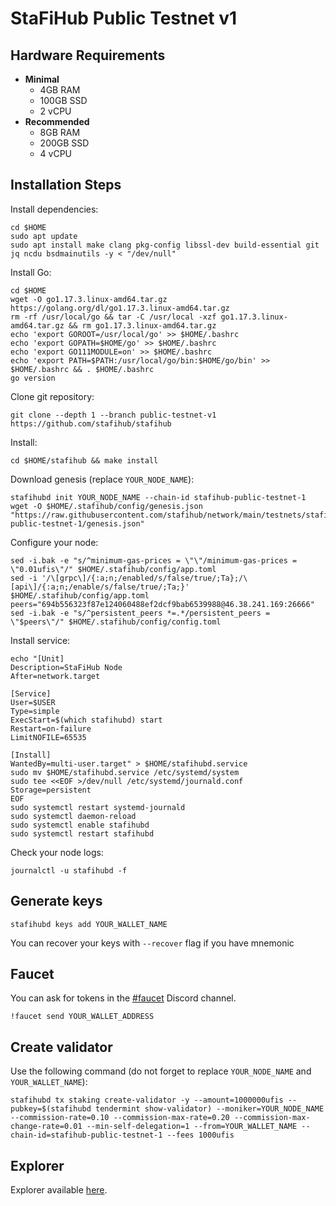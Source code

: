 # StaFiHub Public Testnet v1

## Hardware Requirements
* **Minimal**
  * 4GB RAM
  * 100GB SSD
  * 2 vCPU
* **Recommended**
  * 8GB RAM
  * 200GB SSD
  * 4 vCPU

## Installation Steps
Install dependencies:
```shell
cd $HOME
sudo apt update
sudo apt install make clang pkg-config libssl-dev build-essential git jq ncdu bsdmainutils -y < "/dev/null"
```
Install Go:
```shell
cd $HOME
wget -O go1.17.3.linux-amd64.tar.gz https://golang.org/dl/go1.17.3.linux-amd64.tar.gz
rm -rf /usr/local/go && tar -C /usr/local -xzf go1.17.3.linux-amd64.tar.gz && rm go1.17.3.linux-amd64.tar.gz
echo 'export GOROOT=/usr/local/go' >> $HOME/.bashrc
echo 'export GOPATH=$HOME/go' >> $HOME/.bashrc
echo 'export GO111MODULE=on' >> $HOME/.bashrc
echo 'export PATH=$PATH:/usr/local/go/bin:$HOME/go/bin' >> $HOME/.bashrc && . $HOME/.bashrc
go version
```
Clone git repository:
```shell
git clone --depth 1 --branch public-testnet-v1 https://github.com/stafihub/stafihub
```
Install:
```shell
cd $HOME/stafihub && make install
```

Download genesis (replace `YOUR_NODE_NAME`):
```shell
stafihubd init YOUR_NODE_NAME --chain-id stafihub-public-testnet-1
wget -O $HOME/.stafihub/config/genesis.json "https://raw.githubusercontent.com/stafihub/network/main/testnets/stafihub-public-testnet-1/genesis.json"
```
Configure your node:
```shell
sed -i.bak -e "s/^minimum-gas-prices = \"\"/minimum-gas-prices = \"0.01ufis\"/" $HOME/.stafihub/config/app.toml
sed -i '/\[grpc\]/{:a;n;/enabled/s/false/true/;Ta};/\[api\]/{:a;n;/enable/s/false/true/;Ta;}' $HOME/.stafihub/config/app.toml
peers="694b556323f87e124060488ef2dcf9bab6539988@46.38.241.169:26666"
sed -i.bak -e "s/^persistent_peers *=.*/persistent_peers = \"$peers\"/" $HOME/.stafihub/config/config.toml
```
Install service:
```shell
echo "[Unit]
Description=StaFiHub Node
After=network.target

[Service]
User=$USER
Type=simple
ExecStart=$(which stafihubd) start
Restart=on-failure
LimitNOFILE=65535

[Install]
WantedBy=multi-user.target" > $HOME/stafihubd.service
sudo mv $HOME/stafihubd.service /etc/systemd/system
sudo tee <<EOF >/dev/null /etc/systemd/journald.conf
Storage=persistent
EOF
sudo systemctl restart systemd-journald
sudo systemctl daemon-reload
sudo systemctl enable stafihubd
sudo systemctl restart stafihubd
```
Check your node logs:
```shell
journalctl -u stafihubd -f
```
## Generate keys
```shell
stafihubd keys add YOUR_WALLET_NAME
```
You can recover your keys with `--recover` flag if you have mnemonic

## Faucet
You can ask for tokens in the [#faucet](https://discord.gg/KXMt24cb) Discord channel.
```shell
!faucet send YOUR_WALLET_ADDRESS
```
## Create validator
Use the following command (do not forget to replace `YOUR_NODE_NAME` and `YOUR_WALLET_NAME`):
```shell
stafihubd tx staking create-validator -y --amount=1000000ufis --pubkey=$(stafihubd tendermint show-validator) --moniker=YOUR_NODE_NAME --commission-rate=0.10 --commission-max-rate=0.20 --commission-max-change-rate=0.01 --min-self-delegation=1 --from=YOUR_WALLET_NAME --chain-id=stafihub-public-testnet-1 --fees 1000ufis
```

## Explorer
Explorer available [here](https://testnet-explorer.stafihub.io).

